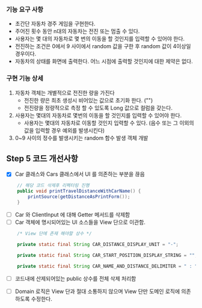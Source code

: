 ### 기능 요구 사항
- 초간단 자동차 경주 게임을 구현한다.
- 주어진 횟수 동안 n대의 자동차는 전진 또는 멈출 수 있다.
- 사용자는 몇 대의 자동차로 몇 번의 이동을 할 것인지를 입력할 수 있어야 한다.
- 전진하는 조건은 0에서 9 사이에서 random 값을 구한 후 random 값이 4이상일 경우이다.
- 자동차의 상태를 화면에 출력한다. 어느 시점에 출력할 것인지에 대한 제약은 없다.

### 구현 기능 상세

1. 자동차 객체는 개별적으로 전진한 량을 가진다
   - 전진한 량은 최초 생성시 비어있는 값으로 초기화 한다. (\"\")
   - 전진량을 정량적으로 측정 할 수 있도록 Long 값으로 컬럼을 갖는다.
2. 사용자는 몇대의 자동차로 몇번의 이동을 할 것인지를 입력할 수 있어야 한다.
    - 사용자는 몇대의 자동차로 이동할 것인지 입력할 수 있다. (음수 또는 그 이외의 값을 입력할 경우 예외를 발생시킨다)
3. 0~9 사이의 정수를 발생시키는 random 함수 발생 객체 개발

## Step 5 코드 개선사항

- [x] Car 클래스와 Cars 클래스에서 UI 를 의존하는 부분을 끊음
```java
    // 해당 코드 삭제후 리펙터링 진행
    public void printTravelDistanceWithCarName() {
        printSource(getDistanceAsPrintForm());
    }
```
- [ ] Car 와 ClientInput 에 대해 Getter 메서드를 삭제함
- [ ] Car 객체에 명시되어있는 UI 소스들을 View 단으로 이관함.

```java
    /* View 단에 존재 해야할 상수 */    

    private static final String CAR_DISTANCE_DISPLAY_UNIT = "-";

    private static final String CAR_START_POSITION_DISPLAY_STRING = "";

    private static final String CAR_NAME_AND_DISTANCE_DELIMITER = " : ";
```

- [ ] 코드내에 산제되어있는 public 상수를 전체 삭제 처리함 

- [ ] Domain 로직은 View 단과 절대 소통하지 않으며 View 단만 도메인 로직에 의존하도록 수정한다.

